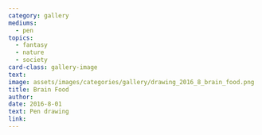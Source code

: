 ```yaml
---
category: gallery
mediums:
  - pen
topics:
  - fantasy
  - nature
  - society
card-class: gallery-image
text:
image: assets/images/categories/gallery/drawing_2016_8_brain_food.png
title: Brain Food
author:
date: 2016-8-01
text: Pen drawing
link:
---
```

